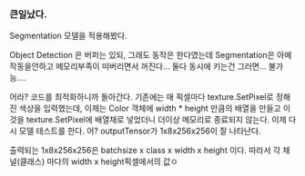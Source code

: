 ### 큰일났다.
Segmentation 모델을 적용해봤다.

Object Detection 은 버퍼는 있되, 그래도 동작은 한다였는데
Segmentation은 아예 작동을안하고 메모리부족이 떠버리면서 꺼진다... 
둘다 동시에 키는건 그러면... 불가능....

어라? 코드를 최적화하니까 돌아간다.
기존에는 매 픽셀마다 texture.SetPixel로 정해진 색상을 입력했는데, 이제는 Color 객체에 width * height 만큼의 배열을 만들고 이것을 texture.SetPixel에 배열채로 넣었더니 더이상 메모리로 종료되지 않는다. 
이제 다시 모델 테스트를 한다.
어? outputTensor가 1x8x256x256이 잘 나타난다.

출력되는 1x8x256x256은 batchsize x class x width x height 이다.
따라서 각 채널(클래스) 마다의 width x height픽셀에서의 값ㅇ
